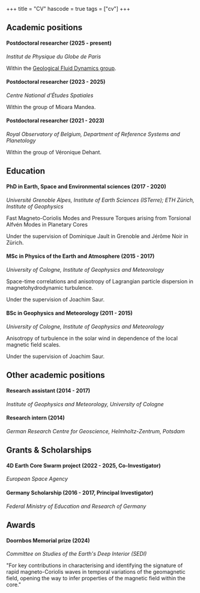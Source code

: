 +++
title = "CV"
hascode = true
tags = ["cv"]
+++


## Academic positions

#### Postdoctoral researcher (2025 - present)
*Institut de Physique du Globe de Paris*

Within the [Geological Fluid Dynamics group](https://www.ipgp.fr/en/research/teams/dfg/).

#### Postdoctoral researcher (2023 - 2025)
*Centre National d'Études Spatiales*

Within the group of Mioara Mandea.

#### Postdoctoral researcher (2021 - 2023)
*Royal Observatory of Belgium, Department of Reference Systems and Planetology*

Within the group of Véronique Dehant.

## Education

#### PhD in Earth, Space and Environmental sciences (2017 - 2020)
*Université Grenoble Alpes, Institute of Earth Sciences (ISTerre); ETH Zürich, Institute of Geophysics*

Fast Magneto-Coriolis Modes and Pressure Torques arising from Torsional Alfvén Modes in Planetary Cores

Under the supervision of Dominique Jault in Grenoble and Jérôme Noir in Zürich.


#### MSc in Physics of the Earth and Atmosphere (2015 - 2017)
*University of Cologne, Institute of Geophysics and Meteorology*

Space-time correlations and anisotropy of Lagrangian particle dispersion in magnetohydrodynamic turbulence.

Under the supervision of Joachim Saur.

#### BSc in Geophysics and Meteorology (2011 - 2015)
*University of Cologne, Institute of Geophysics and Meteorology*

Anisotropy of turbulence in the solar wind in dependence of the local magnetic field scales.

Under the supervision of Joachim Saur.

## Other academic positions

#### Research assistant (2014 - 2017)
*Institute of Geophysics and Meteorology, University of Cologne*

#### Research intern (2014)
*German Research Centre for Geoscience, Helmholtz-Zentrum, Potsdam*


## Grants & Scholarships

#### 4D Earth Core Swarm project (2022 - 2025, Co-Investigator)
*European Space Agency*

#### Germany Scholarship (2016 - 2017, Principal Investigator)
*Federal Ministry of Education and Research of Germany*

## Awards

#### Doornbos Memorial prize (2024)
*Committee on Studies of the Earth's Deep Interior (SEDI)*

"For key contributions in characterising and identifying the signature of rapid magneto-Coriolis waves in temporal variations of the geomagnetic field, opening the way to infer properties of the magnetic field within the core."
